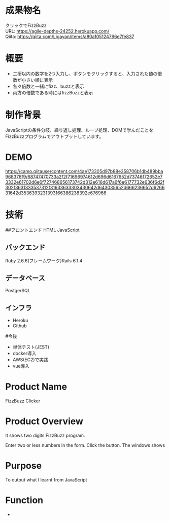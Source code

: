 # 成果物名
クリックでFizzBuzz
<br>URL: https://agile-depths-24252.herokuapp.com/
<br>Qiita: https://qiita.com/Ligayan/items/a80a105124796e7fe837

# 概要
- 二桁以内の数字を2つ入力し、ボタンをクリックすると、入力された値の倍数が小さい順に表示
- 各々倍数と一緒にfizz、buzzと表示
- 両方の倍数である時にはfizzBuzzと表示

# 制作背景
JavaScriptの条件分岐、繰り返し処理、ループ処理、DOMで学んだことをFizzBuzzプログラムでアウトプットしています。

# DEMO

https://camo.qiitausercontent.com/4ae173305d97b88e358706b1db489bba968376f9/68747470733a2f2f71696974612d696d6167652d73746f72652e73332e61702d6e6f727468656173742d312e616d617a6f6e6177732e636f6d2f302f3631333537312f31633633303430642d643035652d666236652d626631642d3536393231393166386238392e676966

# 技術
##フロントエンド
HTML
JavaScript

## バックエンド
Ruby 2.6.6(フレームワーク)Rails 6.1.4

## データベース
PostgerSQL

## インフラ
- Heroku
-  Github

#今後
- 単体テスト(JEST)
- docker導入
- AWS(EC2)で実践
- vue導入

# Product Name
FizzBuzz Clicker

# Product Overview
It shows two digits FizzBuzz program. 

Enter two or less numbers in the form.
Click the button.
The windows shows 

# Purpose
To output what I learnt from JavaScript

# Function
- 
